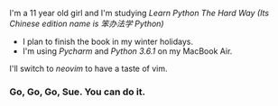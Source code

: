 I'm a 11 year old girl and I'm studying *Learn Python The Hard Way (Its Chinese edition name is 笨办法学 Python)*

* I plan to finish the book in my winter holidays.  
* I'm using *Pycharm* and *Python 3.6.1* on my MacBook Air. 

I'll switch to *neovim* to have a taste of vim.

### Go, Go, Go, Sue. You can do it.

